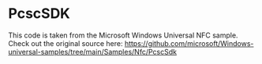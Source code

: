 # PcscSDK

This code is taken from the Microsoft Windows Universal NFC sample. Check out the original source here: https://github.com/microsoft/Windows-universal-samples/tree/main/Samples/Nfc/PcscSdk
